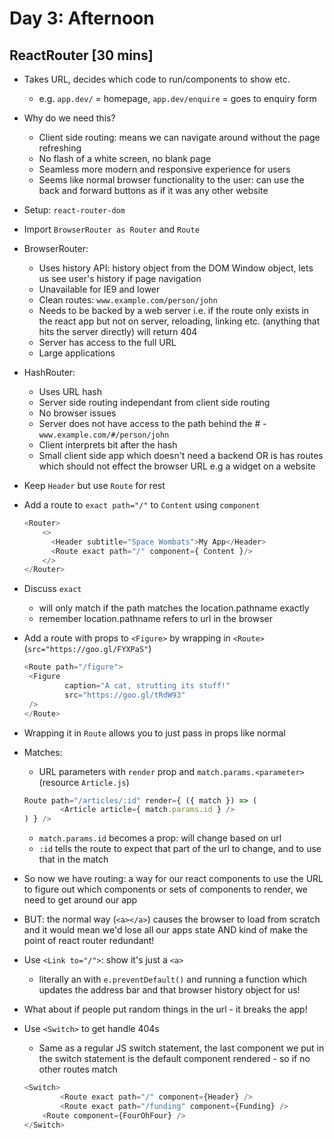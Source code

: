 # Day 3: Afternoon

## ReactRouter [30 mins]

- Takes URL, decides which code to run/components to show etc.
	- e.g. `app.dev/` = homepage, `app.dev/enquire` = goes to enquiry form
- Why do we need this?
	- Client side routing: means we can navigate around without the page refreshing
	- No flash of a white screen, no blank page
	- Seamless more modern and responsive experience for users 
	- Seems like normal browser functionality to the user: can use the back and forward buttons as if it was any other website
- Setup: `react-router-dom`
- Import `BrowserRouter as Router` and `Route`
- BrowserRouter:
	- Uses history API: history object from the DOM Window object, lets us see user's history if page navigation
	- Unavailable for IE9 and lower
	- Clean routes: `www.example.com/person/john`
	- Needs to be backed by a web server i.e. if the route only exists in the react app but not on server, reloading, linking etc. (anything that hits the server directly) will return 404
	- Server has access to the full URL
	- Large applications
- HashRouter:
	- Uses URL hash
	- Server side routing independant from client side routing
	- No browser issues
	- Server does not have access to the path behind the #
	-`www.example.com/#/person/john`
	- Client interprets bit after the hash
	- Small client side app which doesn't need a backend OR is has routes which should not effect the browser URL e.g a widget on a website
- Keep `Header` but use `Route` for rest
- Add a route to `exact path="/"` to `Content` using `component`
	```js
	<Router>
    	<>
      	  <Header subtitle="Space Wombats">My App</Header>
     	  <Route exact path="/" component={ Content }/>
    	</>
  	</Router>
	```

- Discuss `exact`
	- will only match if the path matches the location.pathname exactly
	- remember location.pathname refers to url in the browser
- Add a route with props to `<Figure>` by wrapping in `<Route>` (`src="https://goo.gl/FYXPaS"`)
	```js
	<Route path="/figure">
   	 <Figure
       		 caption="A cat, strutting its stuff!"
        	 src="https://goo.gl/tRdW93"
   	 />
	</Route>
	```
- Wrapping it in `Route` allows you to just pass in props like normal
- Matches:
	- URL parameters with `render` prop and `match.params.<parameter>` (resource `Article.js`)
	```js
	Route path="/articles/:id" render={ ({ match }) => (
    		<Article article={ match.params.id } />
	) } />
	```
	- `match.params.id` becomes a prop: will change based on url
	- `:id` tells the route to expect that part of the url to change, and to use that in the match 
- So now we have routing: a way for our react components to use the URL to figure out which components or sets of components to render, we need to get around our app
- BUT: the normal way (`<a></a>`) causes the browser to load from scratch and it would mean we'd lose all our apps state AND kind of make the point of react router redundant!
- Use `<Link to="/">`: show it's just a `<a>`
	- literally an <a> with `e.preventDefault()` and running a function which updates the address bar and that browser history object for us!
- What about if people put random things in the url - it breaks the app!
- Use `<Switch>` to get handle 404s
	- Same as a regular JS switch statement, the last component we put in the switch statement is the default component rendered - so if no other routes match
	```js
	<Switch>
        	<Route exact path="/" component={Header} />
        	<Route exact path="/funding" component={Funding} />
		<Route component={FourOhFour} />
	</Switch>
	```
